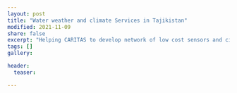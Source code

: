 ```yaml
---
layout: post
title: "Water weather and climate Services in Tajikistan"
modified: 2021-11-09
share: false
excerpt: "Helping CARITAS to develop network of low cost sensors and citizen science network."
tags: []
gallery:

header:
  teaser: 

---
```


